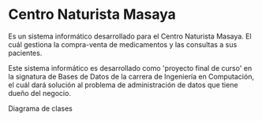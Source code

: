# Centro Naturista Masaya
Es un sistema informático desarrollado para el Centro Naturista Masaya. El cuál gestiona la compra-venta de medicamentos y las consultas a sus pacientes.

Este sistema informático es desarrollado como 'proyecto final de curso' en la signatura de Bases de Datos de la carrera de Ingeniería en Computación, el cuál dará solución al problema de administración de datos que tiene dueño del negocio.


Diagrama de clases
